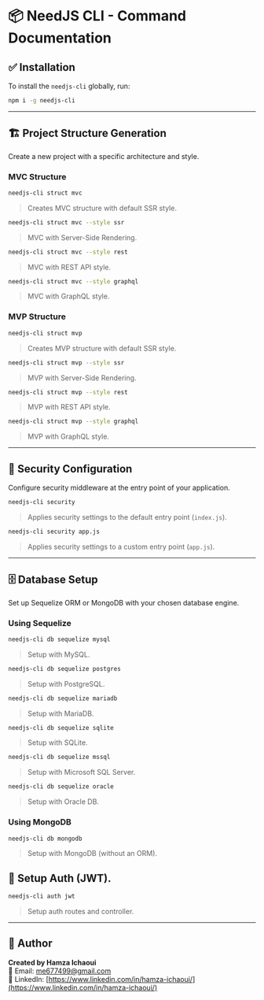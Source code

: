# 📦 NeedJS CLI - Command Documentation

## ✅ Installation

To install the `needjs-cli` globally, run:

```bash
npm i -g needjs-cli
```

---

## 🏗️ Project Structure Generation

Create a new project with a specific architecture and style.

### MVC Structure

```bash
needjs-cli struct mvc
```
> Creates MVC structure with default SSR style.

```bash
needjs-cli struct mvc --style ssr
```
> MVC with Server-Side Rendering.

```bash
needjs-cli struct mvc --style rest
```
> MVC with REST API style.

```bash
needjs-cli struct mvc --style graphql
```
> MVC with GraphQL style.

### MVP Structure

```bash
needjs-cli struct mvp
```
> Creates MVP structure with default SSR style.

```bash
needjs-cli struct mvp --style ssr
```
> MVP with Server-Side Rendering.

```bash
needjs-cli struct mvp --style rest
```
> MVP with REST API style.

```bash
needjs-cli struct mvp --style graphql
```
> MVP with GraphQL style.

---

## 🔐 Security Configuration

Configure security middleware at the entry point of your application.

```bash
needjs-cli security
```
> Applies security settings to the default entry point (`index.js`).

```bash
needjs-cli security app.js
```
> Applies security settings to a custom entry point (`app.js`).

---

## 🗄️ Database Setup

Set up Sequelize ORM or MongoDB with your chosen database engine.

### Using Sequelize

```bash
needjs-cli db sequelize mysql
```
> Setup with MySQL.

```bash
needjs-cli db sequelize postgres
```
> Setup with PostgreSQL.

```bash
needjs-cli db sequelize mariadb
```
> Setup with MariaDB.

```bash
needjs-cli db sequelize sqlite
```
> Setup with SQLite.

```bash
needjs-cli db sequelize mssql
```
> Setup with Microsoft SQL Server.

```bash
needjs-cli db sequelize oracle
```
> Setup with Oracle DB.

### Using MongoDB

```bash
needjs-cli db mongodb
```
> Setup with MongoDB (without an ORM).

## 🔐 Setup Auth (JWT).

```bash
needjs-cli auth jwt
```
> Setup auth routes and controller.
---

## 👤 Author

**Created by Hamza Ichaoui**  
📧 Email: [me677499@gmail.com](mailto:me677499@gmail.com)  
🔗 LinkedIn: [https://www.linkedin.com/in/hamza-ichaoui/](https://www.linkedin.com/in/hamza-ichaoui/)
